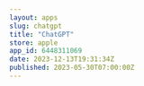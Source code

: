 ```yaml
---
layout: apps
slug: chatgpt
title: "ChatGPT"
store: apple
app_id: 6448311069
date: 2023-12-13T19:31:34Z
published: 2023-05-30T07:00:00Z
---
```

